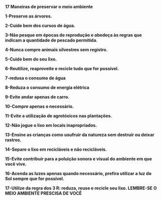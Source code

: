 <!doctype html> 
<html charset="tfu-8">
</head>
<title><strong>MEIO AMBIENTE</title><strong>
</head>
<body>
<strong>17 Maneiras de preservar o meio ambiente</strong>
<p> 1-Preserve as árvores.
<p> 2-Cuide bem dos cursos de água.
<p>3-Não pesque em épocas de reprodução e obedeça às regras que indicam a quantidade de pescado permitida. 
<p>4-Nunca compre animais silvestres sem registro. 
<p>5-Cuide bem do seu lixo. 
<p>6-Reutilize, reaproveite e recicle tudo que for possível.
<p>7-redusa o consumo de água 
<p>8-Reduza o consumo de energia elétrica
<p>9-Evite andar apenas de carro.
<p>10-Compre apenas o necessário.
<p>11-Evite a utilização de agrotóxicos nas plantações.
<p>12-Não jogue o lixo em locais inapropriados.
<p>13-Ensine as crianças como usufruir da natureza sem destruir ou deixar rastros.
<p>14-Separe o lixo em recicláveis e não recicláveis.
<p>15-Evite contribuir para a poluição sonora e visual do ambiente em que você vive.
<p>16-Acenda as luzes apenas quando necessário, prefira utilizar a luz do Sol sempre que for possível.
<p>17-Utilize da regra dos 3 R: reduza, reuse e recicle seu lixo.
<strong>LEMBRE-SE O MEIO AMBIENTE PRESCISA DE VOCÊ<strong>
